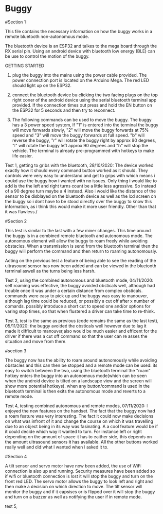 # Buggy

#Section 1

This file contains the necessary information on how the buggy works in a remote bluetooth non-autonomous mode.

The bluetooth device is an ESP32 and talkes to the mega board through the RX serial pin. Using an android device with bluetooth low energy (BLE) can be use to control the motion of the buggy.

GETTING STARTED

1. plug the buggy into the mains using the power cable provided. The power connection port is located on the Arduino Mega. The red LED should light up on the ESP32.

2. connect the bluetooth device bu clicking the two facing plugs on the top right coner of the android device using the serial bluetooth terminal app provided. If the connection times out press and hold the EN button on the ESP32 for 5 seconds and then try to reconnect.

3. The following commands can be used to move the buggy. The buggy has a 3 power speed system, If "1" is entered into the terminal the buggy will move forwards slowly, "2" will move the buggy forwards at 75% speed and "3" will move the buggy forwards at full speed. "b" will reverse the buggy, "r" will rotate the buggy right by approx 90 degrees, "l" will rotate the buggy left approx 90 degrees and "h" will stop the vehicle. The terminal is already pre-programmed with hotkeys to make life easier. 



Test 1, getting to gribs with the bluetooth, 28/10/2020: The device worked exactly how it should every command button worked as it should. They controls were very easy to understand and get to grips with which means i coukd use the buggy how i wanted with no issues. Only thing i would like to add is the the left and right turns count be a little less agressive. So instead of a 90 degree turn maybe a 4 instead. Also i would like the distance of the sensor to be disblayed on the bluetooth device as well as the lcd screen on the buggy so i dont have to be stood directly over the buggy to know this information, as i think this would make it more user friendly. Other than that it was flawless./



#Section 2

This test is similar to the last with a few miner changes. This time around the buggy is in a combined remote bluetooth and autonomous mode. The autonomous element will allow the buggy to roam freely while avoiding obstacles. When a transmission is send from the bluetooth terminal then the buggy will perform the command and then return to roaming autonomously. 

Acting on the previous test a feature of being able to see the reading of the ultrasound sensor has now been added and can be viewed in the bluetooth terminal aswell as the turns being less harsh.

Test 2, using the combined autonomous and bluetooth mode, 04/11/2020: self roaming was effective, the buggy avoided obsticals well, although had trouble once it was under a certain distance from complex obsticals. commands were easy to pick up and the buggy was easy to manouver, although lag time could be reduced, or possibly a cut off after x number of comands. possibly introduce a short cut to speed one and/or options for varing stop times, so that when flustered a driver can take time to re-think.

Test 3, test is the same as previous (code remains the same as the last test), 05/11/2020: the buggy avoided the obsticals well however due to lag it made it difficult to manouver,also would be much easier and efficent for the driver if there was a cut off command so that the user can re asses the situation and move from there.  



#section 3

The buggy now has the ability to roam around autonomously while avoiding obstacles and this can then be stopped and a remote mode can be used. its easy to switch between the two, using the bluetooth terminal the "roam" hotkey enters the buggy into an autonomous mode(which can be seen when the android device is tilted on a landscape view and the screen will show more potential hotkeys). when any button/command is used in the bluetooth terminal is then exits the autonomous mode and reverts to a remote mode. 


Test 4, testing combined autonomous and remote modes, 07/11/2020: I enjoyed the new features on the handset. The fact that the buggy now had a roam feature was very interesting. The fact it could now make decisions on what was infront of it and change the course on which it was travelling due to an object being in its way was fasinating. A a cool feature would be if it could decide which way it wanted to turn. For instance left or right depending on the amount of space it has to eaither side, this depends on the amount ultrasound sensors it has available. All the other buttons worked really well and did what I wanted when I asked it to. 



#Section 4

A tilt sensor and servo motor have now been added, the use of WiFi connection is also up and running. Security measures have been added so if wifi or bluetooth connection is lost it will stop the buggy and turn on the front red LED. The servo motor allows the buggy to look left and right and then make a decision on which direction to move. The tilt sensor will monitor the buggy and if it capsises or is flipped over it will stop the buggy and turn on a buzzer as well as notifying the user if in remote mode. 

test 5, 
